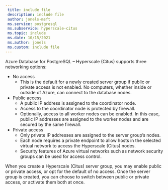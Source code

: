 ```yaml
---
 title: include file
 description: include file
 author: jonels-msft
 ms.service: postgresql
 ms.subservice: hyperscale-citus
 ms.topic: include
 ms.date: 10/15/2021
 ms.author: jonels
 ms.custom: include file
---
```


Azure Database for PostgreSQL – Hyperscale (Citus) supports three networking options:

* No access
  * This is the default for a newly created server group if public or private access is not enabled. No computers, whether inside or outside of Azure, can connect to the database nodes.
* Public access
  * A public IP address is assigned to the coordinator node.
  * Access to the coordinator node is protected by firewall.
  * Optionally, access to all worker nodes can be enabled. In this case, public IP addresses are assigned to the worker nodes and are secured by the same firewall.
* Private access
  * Only private IP addresses are assigned to the server group’s nodes.
  * Each node requires a private endpoint to allow hosts in the selected virtual network to access the Hyperscale (Citus) nodes.
  * Security features of Azure virtual networks such as network security groups can be used for access control.

When you create a Hyperscale (Citus) server group, you may enable public or private access, or opt for the default of no access. Once the server group is created, you can choose to switch between public or private access, or activate them both at once.
